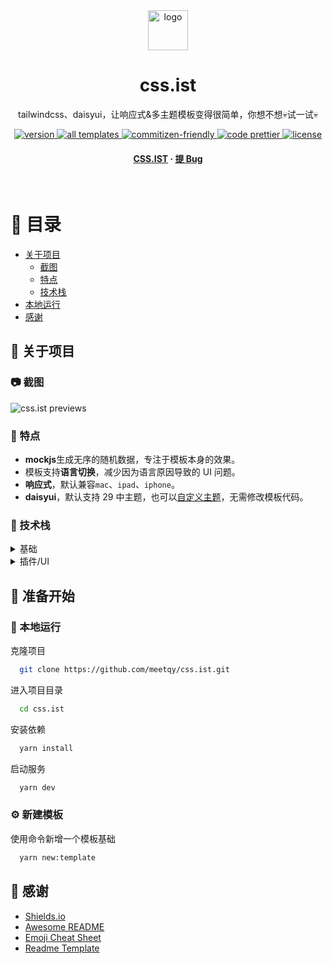 <div align="center">

  <img src="https://imagedelivery.net/C1c8i0JtRURCOUA0iRLBpQ/35605933-f760-4275-a17c-1ccd36186400/sm" alt="logo" width="64" height="auto" />
  <h1>css.ist</h1>
  
  <p>
    tailwindcss、daisyui，让响应式&多主题模板变得很简单，你想不想💀试一试💀
  </p>
  
  
<!-- Badges -->
<p>
  <a href="https://github.com/meetqy/css.ist/releases">
    <img src="https://img.shields.io/github/package-json/v/meetqy/css.ist" alt="version" />
  </a>
  <a href="https://github.com/meetqy/css.ist/tree/dev/templates/t">
    <img src="https://img.shields.io/github/directory-file-count/meetqy/css.ist/templates/t?color=red&label=all%20templates" alt="all templates" />
  </a>
  <a href="#">
    <img src="https://img.shields.io/badge/commitizen-friendly-brightgreen.svg" alt="commitizen-friendly" />
  </a>
  <a href="#/">
    <img src="https://img.shields.io/badge/code_style-prettier-ff69b4.svg" alt="code prettier" />
  </a>
  <a href="https://github.com/meetqy/css.ist/blob/dev/LICENSE">
    <img src="https://img.shields.io/github/license/meetqy/css.ist" alt="license" />
  </a>
</p>
   
<h4>
    <a href="https://css.ist">CSS.IST</a>
  <span> · </span>
    <a href="https://github.com/meetqy/css.ist/issues/new/choose">提 Bug</a>
</div>

<br />

<!-- Table of Contents -->

# :notebook_with_decorative_cover: 目录

- [关于项目](#star2-关于项目)
  - [截图](#camera-截图)
  - [特点](#dart-特点)
  - [技术栈](#space_invader-技术栈)
- [本地运行](#running-本地运行)
- [感谢](#gem-感谢)

## :star2: 关于项目

### :camera: 截图

![css.ist previews](https://imagedelivery.net/C1c8i0JtRURCOUA0iRLBpQ/6c4643c8-95a5-4f8a-70c7-fe1ed0a23b00/public)

### :dart: 特点

- **mockjs**生成无序的随机数据，专注于模板本身的效果。
- 模板支持**语言切换**，减少因为语言原因导致的 UI 问题。
- **响应式**，默认兼容`mac`、`ipad`、`iphone`。
- **daisyui**，默认支持 29 中主题，也可以[自定义主题](https://daisyui.com/theme-generator/)，无需修改模板代码。

### :space_invader: 技术栈

<details>
  <summary>基础</summary>
  <ul>
    <li><a href="https://www.typescriptlang.org/">Typescript</a></li>
    <li><a href="https://v3.nuxtjs.org/">Nuxt.js</a></li>
    <li><a href="https://vuejs.org/">Vue3</a></li>
    <li><a href="https://tailwindcss.com/">TailwindCSS</a></li>
  </ul>
</details>

<details>
  <summary>插件/UI</summary>
  <ul>
    <li><a href="https://daisyui.com/">DaisyUI</a></li>
    <li><a href="https://github.com/nuysoft/Mock">MockJS</a></li>
    <li><a href="https://picsum.photos">Picsum Photos</a></li>
    <li><a href="https://fonts.google.com/icons">Google Icons</a></li>
  </ul>
</details>

## :toolbox: 准备开始

### :running: 本地运行

克隆项目

```bash
  git clone https://github.com/meetqy/css.ist.git
```

进入项目目录

```bash
  cd css.ist
```

安装依赖

```bash
  yarn install
```

启动服务

```bash
  yarn dev
```

### :gear: 新建模板

使用命令新增一个模板基础

```bash
  yarn new:template
```

## :gem: 感谢

- [Shields.io](https://shields.io/)
- [Awesome README](https://github.com/matiassingers/awesome-readme)
- [Emoji Cheat Sheet](https://github.com/ikatyang/emoji-cheat-sheet/blob/master/README.md#travel--places)
- [Readme Template](https://github.com/othneildrew/Best-README-Template)
